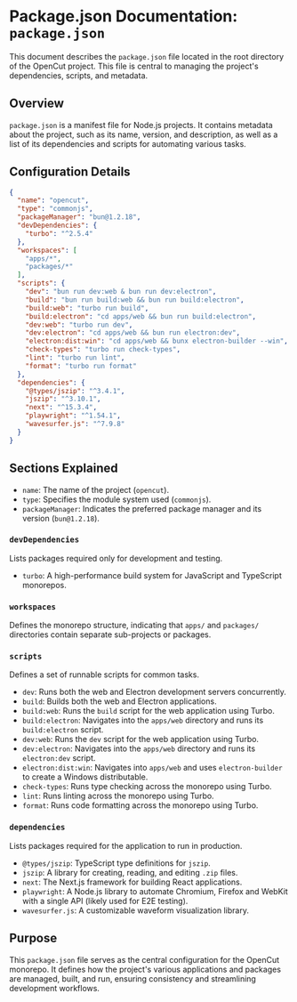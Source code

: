 # Package.json Documentation: `package.json`

This document describes the `package.json` file located in the root directory of the OpenCut project. This file is central to managing the project's dependencies, scripts, and metadata.

## Overview

`package.json` is a manifest file for Node.js projects. It contains metadata about the project, such as its name, version, and description, as well as a list of its dependencies and scripts for automating various tasks.

## Configuration Details

```json
{
  "name": "opencut",
  "type": "commonjs",
  "packageManager": "bun@1.2.18",
  "devDependencies": {
    "turbo": "^2.5.4"
  },
  "workspaces": [
    "apps/*",
    "packages/*"
  ],
  "scripts": {
    "dev": "bun run dev:web & bun run dev:electron",
    "build": "bun run build:web && bun run build:electron",
    "build:web": "turbo run build",
    "build:electron": "cd apps/web && bun run build:electron",
    "dev:web": "turbo run dev",
    "dev:electron": "cd apps/web && bun run electron:dev",
    "electron:dist:win": "cd apps/web && bunx electron-builder --win",
    "check-types": "turbo run check-types",
    "lint": "turbo run lint",
    "format": "turbo run format"
  },
  "dependencies": {
    "@types/jszip": "^3.4.1",
    "jszip": "^3.10.1",
    "next": "^15.3.4",
    "playwright": "^1.54.1",
    "wavesurfer.js": "^7.9.8"
  }
}
```

## Sections Explained

*   `name`: The name of the project (`opencut`).
*   `type`: Specifies the module system used (`commonjs`).
*   `packageManager`: Indicates the preferred package manager and its version (`bun@1.2.18`).

### `devDependencies`

Lists packages required only for development and testing.

*   `turbo`: A high-performance build system for JavaScript and TypeScript monorepos.

### `workspaces`

Defines the monorepo structure, indicating that `apps/` and `packages/` directories contain separate sub-projects or packages.

### `scripts`

Defines a set of runnable scripts for common tasks.

*   `dev`: Runs both the web and Electron development servers concurrently.
*   `build`: Builds both the web and Electron applications.
*   `build:web`: Runs the `build` script for the web application using Turbo.
*   `build:electron`: Navigates into the `apps/web` directory and runs its `build:electron` script.
*   `dev:web`: Runs the `dev` script for the web application using Turbo.
*   `dev:electron`: Navigates into the `apps/web` directory and runs its `electron:dev` script.
*   `electron:dist:win`: Navigates into `apps/web` and uses `electron-builder` to create a Windows distributable.
*   `check-types`: Runs type checking across the monorepo using Turbo.
*   `lint`: Runs linting across the monorepo using Turbo.
*   `format`: Runs code formatting across the monorepo using Turbo.

### `dependencies`

Lists packages required for the application to run in production.

*   `@types/jszip`: TypeScript type definitions for `jszip`.
*   `jszip`: A library for creating, reading, and editing `.zip` files.
*   `next`: The Next.js framework for building React applications.
*   `playwright`: A Node.js library to automate Chromium, Firefox and WebKit with a single API (likely used for E2E testing).
*   `wavesurfer.js`: A customizable waveform visualization library.

## Purpose

This `package.json` file serves as the central configuration for the OpenCut monorepo. It defines how the project's various applications and packages are managed, built, and run, ensuring consistency and streamlining development workflows.
